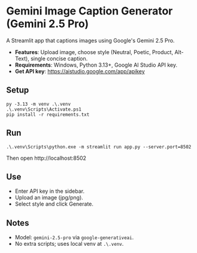 # Gemini Image Caption Generator (Gemini 2.5 Pro)
A Streamlit app that captions images using Google's Gemini 2.5 Pro.

- **Features**: Upload image, choose style (Neutral, Poetic, Product, Alt-Text), single concise caption.
- **Requirements**: Windows, Python 3.13+, Google AI Studio API key.
- **Get API key**: https://aistudio.google.com/app/apikey

## Setup
```
py -3.13 -m venv .\.venv
.\.venv\Scripts\Activate.ps1
pip install -r requirements.txt
```

## Run
```
.\.venv\Scripts\python.exe -m streamlit run app.py --server.port=8502
```
Then open http://localhost:8502

## Use
- Enter API key in the sidebar.
- Upload an image (jpg/png).
- Select style and click Generate.

## Notes
- Model: `gemini-2.5-pro` via `google-generativeai`.
- No extra scripts; uses local venv at `.\.venv`.
